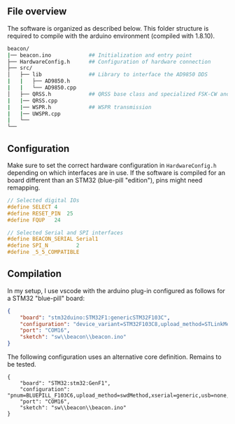 
## File overview

The software is organized as described below. This folder structure is required to compile with the arduino environment (compiled with 1.8.10).

```bash
beacon/
|── beacon.ino            ## Initialization and entry point
├── HardwareConfig.h      ## Configuration of hardware connection
├── src/                                    
│   ├── lib               ## Library to interface the AD9850 DDS
|   |   ├── AD9850.h
|   |   └── AD9850.cpp
│   ├── QRSS.h            ## QRSS base class and specialized FSK-CW and CW subclasses
|   |── QRSS.cpp
|   |── WSPR.h            ## WSPR transmission
|   |── UWSPR.cpp
|   └── 
└── 
```

## Configuration
Make sure to set the correct hardware configuration in `HardwareConfig.h` depending on which interfaces are in use. If the software is compiled for an board different than an STM32 (blue-pill "edition"), pins might need remapping.

```C
// Selected digital IOs
#define SELECT 4
#define RESET_PIN  25
#define FQUP   24

// Selected Serial and SPI interfaces
#define BEACON_SERIAL Serial1
#define SPI_N         2
#define _5_5_COMPATIBLE
```

## Compilation

In my setup, I use vscode with the arduino plug-in configured as follows for a STM32 "blue-pill" board:
```json
{
    "board": "stm32duino:STM32F1:genericSTM32F103C",
    "configuration": "device_variant=STM32F103C8,upload_method=STLinkMethod,cpu_speed=speed_72mhz,opt=osstd",
    "port": "COM16",
    "sketch": "sw\\beacon\\beacon.ino"
}
```

The following configuration uses an alternative core definition. Remains to be tested.
```
{
    "board": "STM32:stm32:GenF1",
    "configuration": "pnum=BLUEPILL_F103C6,upload_method=swdMethod,xserial=generic,usb=none,xusb=FS,opt=osstd,rtlib=nano",
    "port": "COM16",
    "sketch": "sw\\beacon\\beacon.ino"
}
```